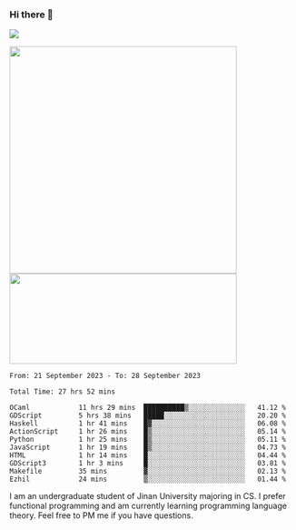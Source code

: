 ### Hi there 👋

<!--
**pe200012/pe200012** is a ✨ _special_ ✨ repository because its `README.md` (this file) appears on your GitHub profile.

Here are some ideas to get you started:

- 🔭 I’m currently working on ...
- 🌱 I’m currently learning ...
- 👯 I’m looking to collaborate on ...
- 🤔 I’m looking for help with ...
- 💬 Ask me about ...
- 📫 How to reach me: ...
- 😄 Pronouns: ...
- ⚡ Fun fact: ...
-->
![](https://www.codewars.com/users/pe200012/badges/large)
<p>
    <img width="400em" src="https://github-readme-stats-git-masterrstaa-rickstaa.vercel.app/api?username=pe200012&show_icons=true&icon_color=f44336&title_color=757de8&rank_icon=github">
    <img width="400em" height="159em" src="https://github-readme-stats-git-masterrstaa-rickstaa.vercel.app/api/top-langs/?username=pe200012&hide=html,cmake,css&title_color=757de8&layout=compact">
</p>

<!--START_SECTION:waka-->

```all_time
From: 21 September 2023 - To: 28 September 2023

Total Time: 27 hrs 52 mins

OCaml            11 hrs 29 mins  ██████████▒░░░░░░░░░░░░░░   41.12 %
GDScript         5 hrs 38 mins   █████░░░░░░░░░░░░░░░░░░░░   20.20 %
Haskell          1 hr 41 mins    █▓░░░░░░░░░░░░░░░░░░░░░░░   06.08 %
ActionScript     1 hr 26 mins    █▒░░░░░░░░░░░░░░░░░░░░░░░   05.14 %
Python           1 hr 25 mins    █▒░░░░░░░░░░░░░░░░░░░░░░░   05.11 %
JavaScript       1 hr 19 mins    █▒░░░░░░░░░░░░░░░░░░░░░░░   04.73 %
HTML             1 hr 14 mins    █░░░░░░░░░░░░░░░░░░░░░░░░   04.44 %
GDScript3        1 hr 3 mins     █░░░░░░░░░░░░░░░░░░░░░░░░   03.81 %
Makefile         35 mins         ▓░░░░░░░░░░░░░░░░░░░░░░░░   02.13 %
Ezhil            24 mins         ▒░░░░░░░░░░░░░░░░░░░░░░░░   01.44 %
```

<!--END_SECTION:waka-->

I am an undergraduate student of Jinan University majoring in CS. I prefer functional programming and am currently learning programming language theory. Feel free to PM me if you have questions.
